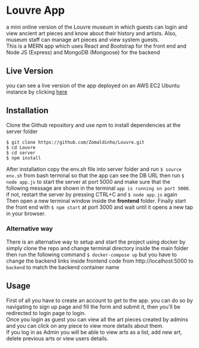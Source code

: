 # Louvre App

a mini online version of the Louvre museum in which guests can login and view ancient art pieces and know about their history and artists. Also, museum staff can manage art pieces and view system guests. <br/>
This is a MERN app which uses React and Bootstrap for the front end and Node JS (Express) and MongoDB (Mongoose) for the backend

## Live Version

you can see a live version of the app deployed on an AWS EC2 Ubuntu instance by  clicking <a href='http://ec2-18-193-157-74.eu-central-1.compute.amazonaws.com/'>here</a> 
## Installation

Clone the Github repository and use npm to install dependencies at the server folder <br/>
```
$ git clone https://github.com/Zomaldinho/Louvre.git
$ cd Louvre
$ cd server
$ npm install
```
After installation copy the env.sh file into server folder and run `$ source env.sh` from bash terminal so that the app can see the DB URL then run `$ node app.js` to start the server at port 5000 and make sure that the following message are shown in the terminal `app is running on port 5000`. if not, restart the server by pressing CTRL+C and `$ node app.js` again <br/>
Then open a new terminal window inside the **frontend** folder.
Finally start the front end with `$ npm start` at port 3000 and wait until it opens a new tap in your browser.

### Alternative way

There is an alternative way to setup and start the project using docker by simply clone the repo and change terminal directory inside the main folder then run the following command `$ docker-compose up` but you have to change the backend links inside frontend code from http://localhost:5000 to `backend` to match the backend container name

## Usage
First of all you have to create an account to get to the app. you can do so by navigating to sign up page and fill the form and submit it, then you'll be redirected to login page to login. <br/>
Once you login as guest you can view all the art pieces created by admins and you can click on any piece to view more details about them.<br/>
If you log in as Admin you will be able to view arts as a list, add new art, delete previous arts or view users details.